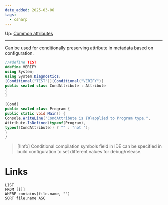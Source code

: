 ```yaml
---
date_added: 2025-03-06
tags:
  - csharp
---
```

Up: [Common attributes](Common%20attributes.md)
___
Can be used for conditionally preserving attribute in metadata based on configuration.
 ```csharp
 //#define TEST
#define VERIFY
using System;
using System.Diagnostics;
[Conditional("TEST")][Conditional("VERIFY")]
public sealed class CondAttribute : Attribute 
{
}
	
[Cond]
public sealed class Program {
public static void Main() {
Console.WriteLine("CondAttribute is {0}applied to Program type.",
Attribute.IsDefined(typeof(Program),
typeof(CondAttribute)) ? "" : "not ");
}
}
 ```
 
>[!Info]
>  Conditional compilation symbols field in IDE can be specified in build configuration to set different values for debug/release.
# Links
```dataview
LIST
FROM [[]]
WHERE contains(file.name, "")
SORT file.name ASC
```
